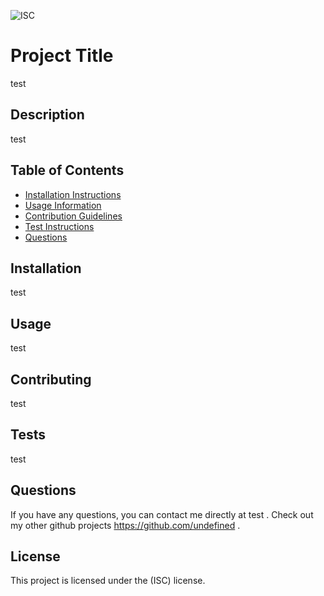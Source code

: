 
![ISC](https://img.shields.io/badge/license-ISC-blue)

# Project Title
test
## Description
test
 ## Table of Contents
 * [Installation Instructions](https://github.com/UNCValladaresHamlet/09_NodeJS/blob/main/Develop/README.md#installation)
 * [Usage Information](https://github.com/UNCValladaresHamlet/09_NodeJS/blob/main/Develop/README.md#usage)
 * [Contribution Guidelines](https://github.com/UNCValladaresHamlet/09_NodeJS/blob/main/Develop/README.md#contributing)
 * [Test Instructions](https://github.com/UNCValladaresHamlet/09_NodeJS/blob/main/Develop/README.md#tests)
 * [Questions](https://github.com/UNCValladaresHamlet/09_NodeJS/blob/main/Develop/README.md#questions)
## Installation
test

## Usage
test

## Contributing
test

## Tests
test

## Questions
If you have any questions, you can contact me directly at test . Check out my other github projects https://github.com/undefined .

## License
This project is licensed under the (ISC) license.